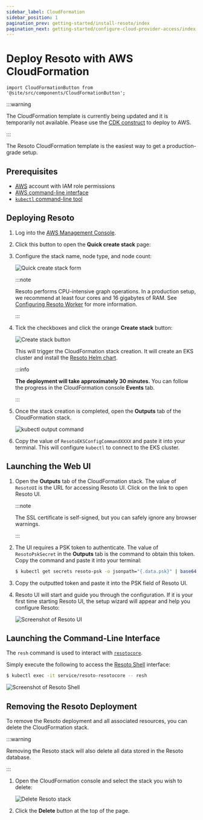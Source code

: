 ```yaml
---
sidebar_label: CloudFormation
sidebar_position: 1
pagination_prev: getting-started/install-resoto/index
pagination_next: getting-started/configure-cloud-provider-access/index
---
```


# Deploy Resoto with AWS CloudFormation

```mdx-code-block
import CloudFormationButton from '@site/src/components/CloudFormationButton';
```

:::warning

The CloudFormation template is currently being updated and it is temporarily not available. Please use the [CDK construct](../cdk.md) to deploy to AWS.

:::

The Resoto CloudFormation template is the easiest way to get a production-grade setup.

## Prerequisites

- [<abbr title="Amazon Web Services">AWS</abbr>](https://aws.amazon.com) account with IAM role permissions
- [AWS command-line interface](https://aws.amazon.com/cli)
- [`kubectl` command-line tool](https://kubernetes.io/docs/reference/kubectl)

## Deploying Resoto

1. Log into the [AWS Management Console](https://console.aws.amazon.com).

2. Click this button to open the **Quick create stack** page:

   <CloudFormationButton />

3. Configure the stack name, node type, and node count:

   ![Quick create stack form](./img/quick-create-form.png)

   :::note

   Resoto performs CPU-intensive graph operations. In a production setup, we recommend at least four cores and 16 gigabytes of RAM. See [Configuring Resoto Worker](../../../../reference/configuration/worker.md#multi-core-machines) for more information.

   :::

4. Tick the checkboxes and click the orange **Create stack** button:

   ![Create stack button](./img/create-stack-button.png)

   This will trigger the CloudFormation stack creation. It will create an EKS cluster and install the [Resoto Helm chart](https://github.com/someengineering/helm-charts).

   :::info

   **The deployment will take approximately 30 minutes.** You can follow the progress in the CloudFormation console **Events** tab.

   :::

5. Once the stack creation is completed, open the **Outputs** tab of the CloudFormation stack.

   ![kubectl output command](./img/eks-cfn-output.png)

6. Copy the value of `ResotoEKSConfigCommandXXXX` and paste it into your terminal. This will configure `kubectl` to connect to the EKS cluster.

## Launching the Web UI

1. Open the **Outputs** tab of the CloudFormation stack. The value of `ResotoUI` is the URL for accessing Resoto UI. Click on the link to open Resoto UI.

   :::note

   The SSL certificate is self-signed, but you can safely ignore any browser warnings.

   :::

2. The UI requires a PSK token to authenticate. The value of `ResotoPskSecret` in the **Outputs** tab is the command to obtain this token. Copy the command and paste it into your terminal:

   ```bash
   $ kubectl get secrets resoto-psk -o jsonpath="{.data.psk}" | base64 -d
   ```

3. Copy the outputted token and paste it into the PSK field of Resoto UI.

4. Resoto UI will start and guide you through the configuration. If it is your first time starting Resoto UI, the setup wizard will appear and help you configure Resoto:

   ![Screenshot of Resoto UI](../../img/resoto-ui.png)

## Launching the Command-Line Interface

The `resh` command is used to interact with [`resotocore`](../../../../concepts/components/core.md).

Simply execute the following to access the [Resoto Shell](../../../../concepts/components/shell.md) interface:

```bash
$ kubectl exec -it service/resoto-resotocore -- resh
```

![Screenshot of Resoto Shell](../../img/resoto-shell.png)

## Removing the Resoto Deployment

To remove the Resoto deployment and all associated resources, you can delete the CloudFormation stack.

:::warning

Removing the Resoto stack will also delete all data stored in the Resoto database.

:::

1. Open the CloudFormation console and select the stack you wish to delete:

   ![Delete Resoto stack](./img/delete-resoto-stack.png)

2. Click the **Delete** button at the top of the page.
